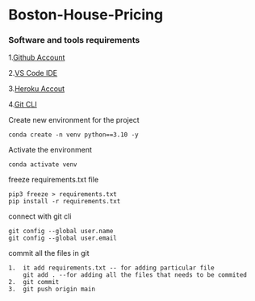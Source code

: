 # Boston-House-Pricing

### Software and tools requirements

1.[Github Account](https://github.com/)

2.[VS Code IDE](https://code.visualstudio.com/)

3.[Heroku Accout](https://heroku.com/)

4.[Git CLI](https://cli.github.com/)

Create new environment for the project
```
conda create -n venv python==3.10 -y
```
Activate the environment
```
conda activate venv
```
freeze requirements.txt file
```
pip3 freeze > requirements.txt
pip install -r requirements.txt
```
connect with git cli
```
git config --global user.name
git config --global user.email
```
commit all the files in git
```
1.  it add requirements.txt -- for adding particular file
    git add . --for adding all the files that needs to be commited
2.  git commit
3.  git push origin main
```
